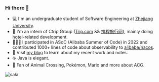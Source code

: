 ### Hi there 👋

<!--
**beet233/beet233** is a ✨ _special_ ✨ repository because its `README.md` (this file) appears on your GitHub profile.

Here are some ideas to get you started:

- 🔭 I’m currently working on ...
- 🌱 I’m currently learning ...
- 👯 I’m looking to collaborate on ...
- 🤔 I’m looking for help with ...
- 💬 Ask me about ...
- 📫 How to reach me: ...
- 😄 Pronouns: ...
- ⚡ Fun fact: ...
-->

+ 💻 I'm an undergraduate student of Software Engineering at [Zhejiang University](https://www.zju.edu.cn/).
+ 🐬 I'm an intern of Ctrip Group ([Trip.com](https://trip.com) && [携程旅行网](https://www.ctrip.com)), mainly doing hotel-related development.
+ 👨‍👦‍👦 I participated in ASoC (Alibaba Summer of Code) in 2022 and contributed 1000+ lines of code about observability to [alibaba/nacos](https://github.com/alibaba/nacos).
+ 📝 Visit [my blog](http://beet.asia) to learn about my recent work and notes.
+ ☕ Java is elegant.
+ 💟 Fan of Animal Crossing, Pokémon, Mario and more about ACG.

![saki](https://beetpic.oss-cn-hangzhou.aliyuncs.com/img/202304140010353.png)
